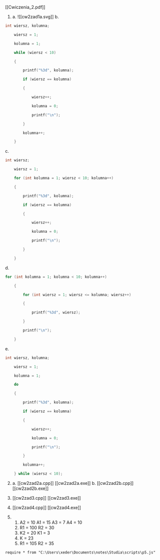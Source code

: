 [[Cwiczenia_2.pdf]]


1. 
   a.
    ![[cw2zad1a.svg]]
b. 
```cpp
int wiersz, kolumna;

    wiersz = 1;

    kolumna = 1;

    while (wiersz < 10)

    {

        printf("%3d", kolumna);

        if (wiersz == kolumna)

        {

            wiersz++;

            kolumna = 0;

            printf("\n");

        }

        kolumna++;

    }
```
c. 
```cpp
int wiersz;

    wiersz = 1;

    for (int kolumna = 1; wiersz < 10; kolumna++)

    {

        printf("%3d", kolumna);

        if (wiersz == kolumna)

        {

            wiersz++;

            kolumna = 0;

            printf("\n");

        }

    }
```
d. 
```cpp
for (int kolumna = 1; kolumna < 10; kolumna++)

    {

        for (int wiersz = 1; wiersz <= kolumna; wiersz++)

        {

            printf("%3d", wiersz);

        }

        printf("\n");

    }
```
e. 
```cpp
int wiersz, kolumna;

    wiersz = 1;

    kolumna = 1;

    do

    {

        printf("%3d", kolumna);

        if (wiersz == kolumna)

        {

            wiersz++;

            kolumna = 0;

            printf("\n");

        }

        kolumna++;

    } while (wiersz < 10);
```


2. a. 
   [[cw2zad2a.cpp]]
   [[cw2zad2a.exe]]
	b.
	[[cw2zad2b.cpp]]
	[[cw2zad2b.exe]]

3. [[cw2zad3.cpp]]
   [[cw2zad3.exe]]


4. [[cw2zad4.cpp]]
   [[cw2zad4.exe]]

1. 
	1. A2 = 10 
	   A1 = 15 
	   A3 = 7 
	   A4 = 10
	2. R1 = 100
	   R2 = 30
	3. K2 = 20
	   K1 = 3
	4. K = 23
	5. R1 = 105
	   R2 = 35


```run-js
require * from "C:\Users\xeder\Documents\notes\Studia\scripts\p5.js"
```